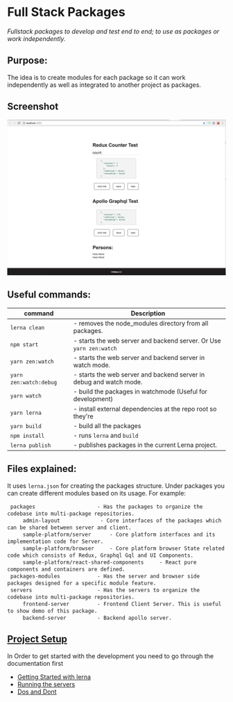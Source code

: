 # Full Stack Packages

*Fullstack packages to develop and test end to end; to use as packages or work independently.*

Purpose: 
---
The idea is to create modules for each package so it can work independently as well as integrated to another project as packages. 

## Screenshot
![screencast](./ScreenShot.png)


Useful commands:
---
|command|Description|
|--------------------------|-----------|    
|`lerna clean`|                 - removes the node_modules directory from all packages. |
|`npm start`|       - starts the web server and backend server. Or Use `yarn zen:watch`|
|`yarn zen:watch`|         - starts the web server and backend server in watch mode.|
|`yarn zen:watch:debug`|    - starts the web server and backend server in debug and watch mode.|
|`yarn watch`|               - build the packages in watchmode (Useful for development)|
|`yarn lerna`|               - install external dependencies at the repo root so they're |`lable to all packages.|
|`yarn build`|               - build all the packages|
|`npm install`|                - runs `lerna` and `build`|
|`lerna publish`|               - publishes packages in the current Lerna project. |

Files explained:
---    
It uses `lerna.json` for creating the packages structure. Under packages you can create different modules based on its usage. For example:

     packages                    - Has the packages to organize the codebase into multi-package repositories.
         admin-layout             - Core interfaces of the packages which can be shared between server and client.
         sample-platform/server      - Core platform interfaces and its implementation code for Server.   
         sample-platform/browser     - Core platform browser State related code which consists of Redux, Graphql Gql and UI Components.
         sample-platform/react-shared-components     - React pure components and containers are defined. 
     packages-modules            - Has the server and browser side packages designed for a specific module feature.
     servers                     - Has the servers to organize the codebase into multi-package repositories.
         frontend-server         - Frontend Client Server. This is useful to show demo of this package.
         backend-server          - Backend apollo server. 
    

## [Project Setup](docs/Project_Setup.md)

In Order to get started with the development you need to go through the 
documentation first

- [Getting Started with lerna](./docs/lerna-build-tools.md)
- [Running the servers](./docs/How_to_Run_Various_Options.md)
- [Dos and Dont](./docs/DoAndDont.md)

